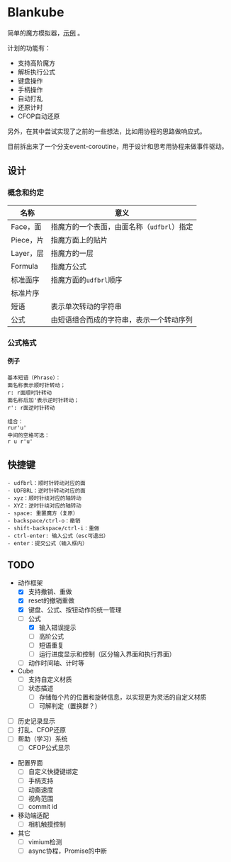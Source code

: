 # Blankube

简单的魔方模拟器，[示例](https://edgesider.github.io/blankube) 。

计划的功能有：

- 支持高阶魔方
- 解析执行公式
- 键盘操作
- 手柄操作
- 自动打乱
- 还原计时
- CFOP自动还原

另外，在其中尝试实现了之前的一些想法，比如用协程的思路做响应式。

目前拆出来了一个分支event-coroutine，用于设计和思考用协程来做事件驱动。

## 设计

### 概念和约定

|名称|意义|
|---|---|
|Face，面|指魔方的一个表面，由面名称（`udfbrl`）指定|
|Piece，片|指魔方面上的贴片|
|Layer，层|指魔方的一层|
|Formula|指魔方公式|
|标准面序|指魔方面的`udfbrl`顺序|
|标准片序||
|短语|表示单次转动的字符串|
|公式|由短语组合而成的字符串，表示一个转动序列|

### 公式格式

#### 例子

```
基本短语（Phrase）：
面名称表示顺时针转动；
r: r面顺时针转动
面名称后加'表示逆时针转动；
r': r面逆时针转动

组合：
rur'u'
中间的空格可选：
r u r'u'
```

## 快捷键

```
- udfbrl：顺时针转动对应的面
- UDFBRL：逆时针转动对应的面
- xyz：顺时针绕对应的轴转动
- XYZ：逆时针绕对应的轴转动
- space: 重置魔方（复原）
- backspace/ctrl-o：撤销
- shift-backspace/ctrl-i：重做
- ctrl-enter: 输入公式（esc可退出）
- enter：提交公式（输入框内）
```

## TODO

- 动作框架
    - [x] 支持撤销、重做
    - [x] reset的撤销重做
    - [x] 键盘、公式、按钮动作的统一管理
    - [ ] 公式
        - [x] 输入错误提示
        - [ ] 高阶公式
        - [ ] 短语重复
        - [ ] 运行进度显示和控制（区分输入界面和执行界面）
    - [ ] 动作时间轴、计时等

- Cube
    - [ ] 支持自定义材质
    - [ ] 状态描述
        - [ ] 存储每个片的位置和旋转信息，以实现更为灵活的自定义材质
        - [ ] 可解判定（置换群？）

- [ ] 历史记录显示
- [ ] 打乱、CFOP还原
- [ ] 帮助（学习）系统
    - [ ] CFOP公式显示

- 配置界面
    - [ ] 自定义快捷键绑定
    - [ ] 手柄支持
    - [ ] 动画速度
    - [ ] 视角范围
    - [ ] commit id

- 移动端适配
    - [ ] 相机触摸控制

- 其它
    - [ ] vimium检测
    - [ ] async协程，Promise的中断
